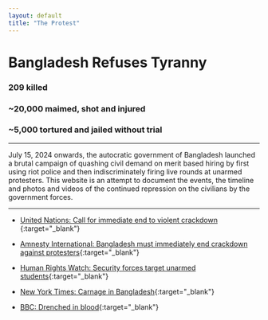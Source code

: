 ```yaml
---
layout: default
title: "The Protest"
---
```


# Bangladesh Refuses Tyranny

### 209 killed

### ~20,000 maimed, shot and injured

### ~5,000 tortured and jailed without trial

---

July 15, 2024 onwards, the autocratic government of Bangladesh launched a brutal campaign of quashing civil demand on merit based hiring by first using riot police and then indiscriminately firing live rounds at unarmed protesters. This website is an attempt to document the events, the timeline and photos and videos of the continued repression on the civilians by the government forces.

---

- [United Nations: Call for immediate end to violent crackdown ](https://www.ohchr.org/en/press-releases/2024/07/bangladesh-un-experts-call-immediate-end-violent-crackdown-and-full){:target="\_blank"}

- [Amnesty International: Bangladesh must immediately end crackdown against protesters](https://www.amnesty.org/en/petition/bangladesh-must-immediately-end-crackdown-against-protesters/){:target="\_blank"}

- [Human Rights Watch: Security forces target unarmed students](https://www.hrw.org/news/2024/07/22/bangladesh-security-forces-target-unarmed-students){:target="\_blank"}

- [New York Times: Carnage in Bangladesh](https://www.nytimes.com/2024/07/23/world/asia/bangladesh-protests-sheikh-hasina.html){:target="\_blank"}

- [BBC: Drenched in blood](https://www.bbc.com/news/articles/c4ng5v03gd4o){:target="\_blank"}
